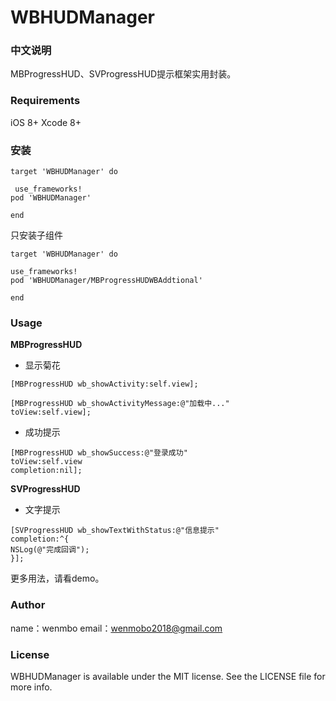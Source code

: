 # WBHUDManager

### 中文说明
MBProgressHUD、SVProgressHUD提示框架实用封装。

### Requirements
iOS 8+
Xcode 8+

### 安装
```
target 'WBHUDManager' do

 use_frameworks!
pod 'WBHUDManager'

end
```
只安装子组件
```
target 'WBHUDManager' do

use_frameworks!
pod 'WBHUDManager/MBProgressHUDWBAddtional'

end
```

### Usage
**MBProgressHUD**
- 显示菊花
```
[MBProgressHUD wb_showActivity:self.view];

[MBProgressHUD wb_showActivityMessage:@"加载中..."
toView:self.view];
```

- 成功提示
```
[MBProgressHUD wb_showSuccess:@"登录成功"
toView:self.view
completion:nil];
```

**SVProgressHUD**
- 文字提示
```
[SVProgressHUD wb_showTextWithStatus:@"信息提示"
completion:^{
NSLog(@"完成回调");
}];
```
更多用法，请看demo。

### Author

name：wenmbo
email：wenmobo2018@gmail.com

### License
WBHUDManager is available under the MIT license. See the LICENSE file for more info.
